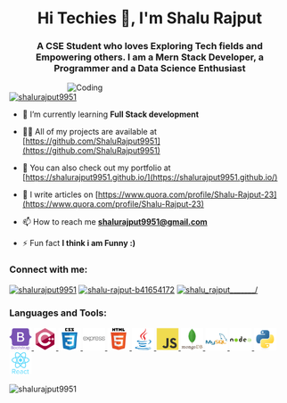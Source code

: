 <h1 align="center">Hi Techies 👋, I'm Shalu Rajput</h1>
<h3 align="center">A CSE Student who loves Exploring Tech fields and Empowering others.  I am a Mern Stack Developer, a Programmer and a Data Science Enthusiast</h3>
<img align="right" alt="Coding" width="400" src="https://cdn.dribbble.com/users/2646423/screenshots/5507196/computer.gif">


<p align="left"> <a href="https://twitter.com/shalurajput9951" target="blank"><img src="https://img.shields.io/twitter/follow/shalurajput9951?logo=twitter&style=for-the-badge" alt="shalurajput9951" /></a> </p>

- 🌱 I’m currently learning **Full Stack development**

- 👨‍💻 All of my projects are available at [https://github.com/ShaluRajput9951](https://github.com/ShaluRajput9951)


- 🤩 You can also check out my portfolio at [https://shalurajput9951.github.io/](https://shalurajput9951.github.io/)


- 📝 I write articles on [https://www.quora.com/profile/Shalu-Rajput-23](https://www.quora.com/profile/Shalu-Rajput-23)

- 📫 How to reach me **shalurajput9951@gmail.com**

- ⚡ Fun fact **I think i am Funny :)**

<h3 align="left">Connect with me:</h3>
<p align="left">
<a href="https://twitter.com/shalurajput9951" target="blank"><img align="center" src="https://raw.githubusercontent.com/rahuldkjain/github-profile-readme-generator/master/src/images/icons/Social/twitter.svg" alt="shalurajput9951" height="30" width="40" /></a>
<a href="https://linkedin.com/in/shalu-rajput-b41654172" target="blank"><img align="center" src="https://raw.githubusercontent.com/rahuldkjain/github-profile-readme-generator/master/src/images/icons/Social/linked-in-alt.svg" alt="shalu-rajput-b41654172" height="30" width="40" /></a>
<a href="https://instagram.com/shalu_rajput_______/" target="blank"><img align="center" src="https://raw.githubusercontent.com/rahuldkjain/github-profile-readme-generator/master/src/images/icons/Social/instagram.svg" alt="shalu_rajput_______/" height="30" width="40" /></a>
</p>

<h3 align="left">Languages and Tools:</h3>
<p align="left"> <a href="https://getbootstrap.com" target="_blank"> <img src="https://raw.githubusercontent.com/devicons/devicon/master/icons/bootstrap/bootstrap-plain-wordmark.svg" alt="bootstrap" width="40" height="40"/> </a> <a href="https://www.w3schools.com/cpp/" target="_blank"> <img src="https://raw.githubusercontent.com/devicons/devicon/master/icons/cplusplus/cplusplus-original.svg" alt="cplusplus" width="40" height="40"/> </a> <a href="https://www.w3schools.com/css/" target="_blank"> <img src="https://raw.githubusercontent.com/devicons/devicon/master/icons/css3/css3-original-wordmark.svg" alt="css3" width="40" height="40"/> </a> <a href="https://expressjs.com" target="_blank"> <img src="https://raw.githubusercontent.com/devicons/devicon/master/icons/express/express-original-wordmark.svg" alt="express" width="40" height="40"/> </a> <a href="https://www.w3.org/html/" target="_blank"> <img src="https://raw.githubusercontent.com/devicons/devicon/master/icons/html5/html5-original-wordmark.svg" alt="html5" width="40" height="40"/> </a> <a href="https://www.java.com" target="_blank"> <img src="https://raw.githubusercontent.com/devicons/devicon/master/icons/java/java-original.svg" alt="java" width="40" height="40"/> </a> <a href="https://developer.mozilla.org/en-US/docs/Web/JavaScript" target="_blank"> <img src="https://raw.githubusercontent.com/devicons/devicon/master/icons/javascript/javascript-original.svg" alt="javascript" width="40" height="40"/> </a> <a href="https://www.mongodb.com/" target="_blank"> <img src="https://raw.githubusercontent.com/devicons/devicon/master/icons/mongodb/mongodb-original-wordmark.svg" alt="mongodb" width="40" height="40"/> </a> <a href="https://www.mysql.com/" target="_blank"> <img src="https://raw.githubusercontent.com/devicons/devicon/master/icons/mysql/mysql-original-wordmark.svg" alt="mysql" width="40" height="40"/> </a> <a href="https://nodejs.org" target="_blank"> <img src="https://raw.githubusercontent.com/devicons/devicon/master/icons/nodejs/nodejs-original-wordmark.svg" alt="nodejs" width="40" height="40"/> </a> <a href="https://www.python.org" target="_blank"> <img src="https://raw.githubusercontent.com/devicons/devicon/master/icons/python/python-original.svg" alt="python" width="40" height="40"/> </a> <a href="https://reactjs.org/" target="_blank"> <img src="https://raw.githubusercontent.com/devicons/devicon/master/icons/react/react-original-wordmark.svg" alt="react" width="40" height="40"/> </a> </p>

<p><img align="center" src="https://github-readme-stats.vercel.app/api/top-langs?username=shalurajput9951&show_icons=true&locale=en&layout=compact" alt="shalurajput9951" /></p>
